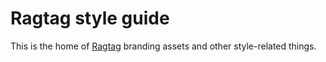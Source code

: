 # Ragtag style guide
This is the home of [Ragtag](https://ragtag.team/) branding assets and other
style-related things.
